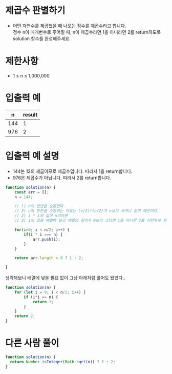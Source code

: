 # 제곱수 판별하기
- 어떤 자연수를 제곱했을 때 나오는 정수를 제곱수라고 합니다.  
정수 n이 매개변수로 주어질 때, n이 제곱수라면 1을 아니라면 2를 return하도록 solution 함수를 완성해주세요.



# 제한사항
- 1 ≤ n ≤ 1,000,000


# 입출력 예
| n | result |
| - | ------ |
| 144 | 1 |
| 976 | 2 |

# 입출력 예 설명
- 144는 12의 제곱이므로 제곱수입니다. 따라서 1을 return합니다.
- 976은 제곱수가 아닙니다. 따라서 2를 return합니다.

```javascript
function solution(n) {
    const arr = [];
    n = 144;

    // 1) n의 반만큼 순환한다.
    // 2) n의 반만큼 순환하는 이유는 (n/2)*(n/2)가 n보다 크거나 같이 때문이다.
    // 2) i * i의 값이 n이라면 
    // 3) i의 값을 배열에 넣고 배열의 길이가 0보다 크다면 1을 아니면 2를 리턴하게 한다.

    for(i=0; i < n/2; i++) {
        if(i * i === n) {
            arr.push(i);
        }
    }

    return arr.length > 0 ? 1 : 2;

}
```
생각해보니 배열에 넣을 필요 없이 그냥 아래처럼 풀어도 됐었다..
```javascript
function solution(n) {
    for (let i = 0; i < n/2; i++) {
        if (i*i == n) {
            return 1;
        }
    }
    return 2;
}
```

# 다른 사람 풀이

```javascript
function solution(n) {
  return Number.isInteger(Math.sqrt(n)) ? 1 : 2;
}
```